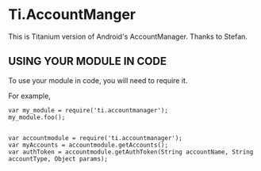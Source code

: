 Ti.AccountManger
================

This is Titanium version of Android's AccountManager. Thanks to Stefan.

USING YOUR MODULE IN CODE
-------------------------

To use your module in code, you will need to require it.

For example,

	var my_module = require('ti.accountmanager');
	my_module.foo();


~~~~

var accountmodule = require('ti.accountmanager');
var myAccounts = accountmodule.getAccounts();
var authToken = accountmodule.getAuthToken(String accountName, String accountType, Object params);

~~~~
